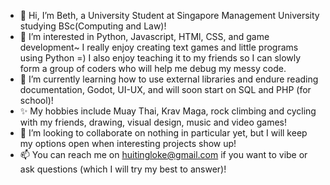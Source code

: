 - 👋 Hi, I’m Beth, a University Student at Singapore Management University studying BSc(Computing and Law)! 
- 👀 I’m interested in Python, Javascript, HTMl, CSS, and game development~ I really enjoy creating text games and little programs using Python =) I also enjoy teaching it to my friends so I can slowly form a group of coders who will help me debug my messy code.
- 🌱 I’m currently learning how to use external libraries and endure reading documentation, Godot, UI-UX, and will soon start on SQL and PHP (for school)!
- ✨ My hobbies include Muay Thai, Krav Maga, rock climbing and cycling with my friends, drawing, visual design, music and video games!
- 💞️ I’m looking to collaborate on nothing in particular yet, but I will keep my options open when interesting projects show up!
- 📫 You can reach me on huitingloke@gmail.com if you want to vibe or ask questions (which I will try my best to answer)!

<!---
huitingloke/huitingloke is a ✨ special ✨ repository because its `README.md` (this file) appears on your GitHub profile.
You can click the Preview link to take a look at your changes.
--->

